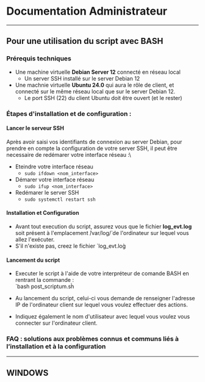 # Documentation Administrateur

_______________________________________________

## Pour une utilisation du script avec BASH

### Prérequis techniques

- Une machine virtuelle __Debian Server 12__ connecté en réseau local
  - Un server SSH installé sur le server Debian 12
- Une machnie virtuelle __Ubuntu 24.0__ qui aura le rôle de client, et connecté sur le même réseau local que sur le server Debian 12.
  - Le port SSH (22) du client Ubuntu doit être ouvert (et le rester)    

### Étapes d'installation et de configuration :

#### Lancer le serveur SSH

Après avoir saisi vos identifiants de connexion au server Debian, pour prendre en compte la configuration de votre server SSH, il peut être necessaire de redémarer votre interface réseau :\
- Eteindre votre interface réseau
  - `sudo ifdown <nom_interface>`
- Démarer votre interface réseau
  - `sudo ifup <nom_interface>`
- Redémarer le server SSH
  - `sudo systemctl restart ssh`

#### Installation et Configuration
- Avant tout execution du script, assurez vous que le fichier __log_evt.log__ soit présent à l'emplacement ̀/var/log/̀ de l'ordinateur sur lequel vous allez l'exécuter.
- S'il n'existe pas, creez le fichier `log_evt.log̀

#### Lancement du script

- Executer le script à l'aide de votre interpréteur de comande BASH en rentrant la commande :\
  `bash post_scriptum.sh̀

- Au lancement du script, celui-ci vous demande de renseigner l'adresse IP de l'ordinateur client sur lequel vous voulez effectuer des actions.
- Indiquez également le nom d'utilisateur avec lequel vous voulez vous connecter sur l'ordinateur client.

### FAQ : solutions aux problèmes connus et communs liés à l’installation et à la configuration

_________________________________________________

## WINDOWS
